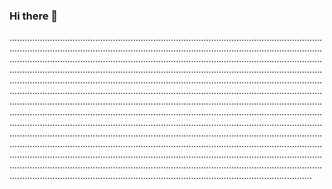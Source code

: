 ### Hi there 👋

....................................................................................................................................................................................................................................................................................................................................................................................................................................................................................................................................................................................................................................................................................................................................................................................................................................................................................................................................................................................................................................................................................................................................................................................................................................................................................................................................................................................................................................................................................................................................................................................................................................................................................................................................................................................................